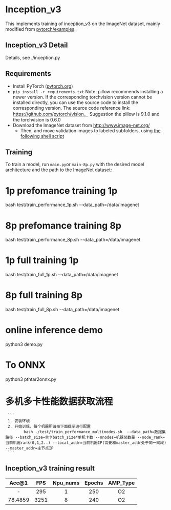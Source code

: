 # Inception_v3 

This implements training of inception_v3 on the ImageNet dataset, mainly modified from [pytorch/examples](https://github.com/pytorch/examples/tree/master/imagenet).

## Inception_v3 Detail

Details, see ./inception.py


## Requirements

- Install PyTorch ([pytorch.org](http://pytorch.org))
- `pip install -r requirements.txt`
  Note: pillow recommends installing a newer version. If the corresponding torchvision version cannot be installed directly, you can use the source code to install the corresponding version. The source code reference link: https://github.com/pytorch/vision，
Suggestion the pillow is 9.1.0 and the torchvision is 0.6.0
- Download the ImageNet dataset from http://www.image-net.org/
    - Then, and move validation images to labeled subfolders, using [the following shell script](https://raw.githubusercontent.com/soumith/imagenetloader.torch/master/valprep.sh)

## Training

To train a model, run `main.py`or `main-8p.py` with the desired model architecture and the path to the ImageNet dataset:



# 1p prefomance training 1p
bash test/train_performance_1p.sh  --data_path=/data/imagenet

# 8p prefomance training 8p
bash test/train_performance_8p.sh --data_path=/data/imagenet

# 1p full training 1p
bash test/train_full_1p.sh --data_path=/data/imagenet

# 8p full training 8p
bash test/train_full_8p.sh --data_path=/data/imagenet

# online inference demo 
python3 demo.py

# To ONNX
python3 pthtar2onnx.py

# 多机多卡性能数据获取流程
     ```
     1. 安装环境
     2. 开始训练，每个机器所请按下面提示进行配置
            bash ./test/train_performance_multinodes.sh  --data_path=数据集路径 --batch_size=单卡batch_size*单机卡数 --nnodes=机器总数量 --node_rank=当前机器rank(0,1,2..) --local_addr=当前机器IP(需要和master_addr处于同一网段) --master_addr=主节点IP
     ```

## Inception_v3 training result

| Acc@1    | FPS       | Npu_nums | Epochs   | AMP_Type |
| :------: | :------:  | :------: | :------: | :------: |
| -        | 295       | 1        | 250      | O2       |
| 78.4859   | 3251      | 8        | 240      | O2       |
